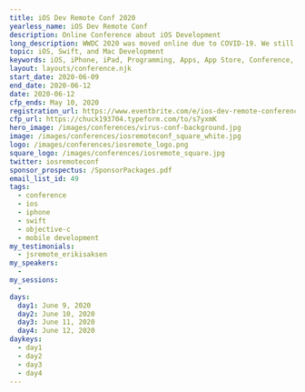 ```yaml
---
title: iOS Dev Remote Conf 2020
yearless_name: iOS Dev Remote Conf
description: Online Conference about iOS Development
long_description: WWDC 2020 was moved online due to COVID-19. We still don't know wha that really means. iOS Dev Remote Conference is a fully online conference produced by the team that creates the iPhreaks podcast. This will be the premier online experience for iOS developers to stay current without the hassle of travel or the risk of contagion.
topic: iOS, Swift, and Mac Development
keywords: iOS, iPhone, iPad, Programming, Apps, App Store, Conference, Learning, Keeping Current
layout: layouts/conference.njk
start_date: 2020-06-09
end_date: 2020-06-12
date: 2020-06-12
cfp_ends: May 10, 2020
registration_url: https://www.eventbrite.com/e/ios-dev-remote-conference-2020-tickets-102599391542
cfp_url: https://chuck193704.typeform.com/to/s7yxmK
hero_image: /images/conferences/virus-conf-background.jpg
image: /images/conferences/iosremoteconf_square_white.jpg
logo: /images/conferences/iosremote_logo.png
square_logo: /images/conferences/iosremote_square.jpg
twitter: iosremoteconf
sponsor_prospectus: /SponsorPackages.pdf
email_list_id: 49
tags:
  - conference
  - ios
  - iphone
  - swift
  - objective-c
  - mobile development
my_testimonials:
  - jsremote_erikisaksen
my_speakers:
  - 
my_sessions:
  -
days:
  day1: June 9, 2020
  day2: June 10, 2020
  day3: June 11, 2020
  day4: June 12, 2020
daykeys:
  - day1
  - day2
  - day3
  - day4
---
```


